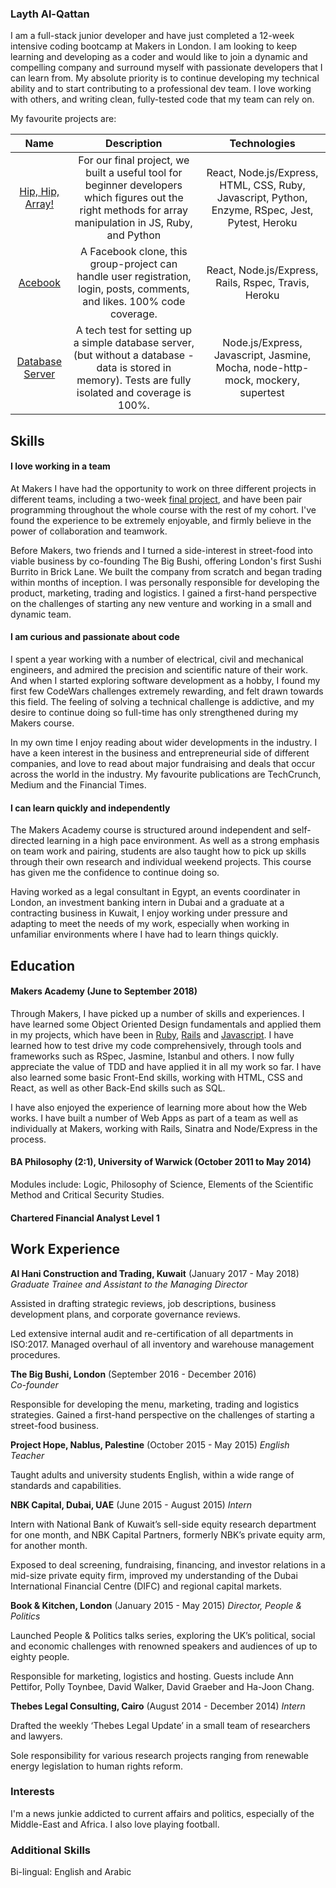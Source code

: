 ### Layth Al-Qattan

I am a full-stack junior developer and have just completed a 12-week intensive coding bootcamp at Makers in London. I am looking to keep learning and developing as a coder and would like to join a dynamic and compelling company and surround myself with passionate developers that I can learn from. My absolute priority is to continue developing my technical ability and to start contributing to a professional dev team. I love working with others, and writing clean, fully-tested code that my team can rely on. 

My favourite projects are:

|Name        |Description|Technologies|
|:------------:|:-----------:|:------------:|
|[Hip, Hip, Array!](https://github.com/laythq/array_of_sunshine)|For our final project, we built a useful tool for beginner developers which figures out the right methods for array manipulation in JS, Ruby, and Python|React, Node.js/Express, HTML, CSS, Ruby, Javascript, Python, Enzyme, RSpec, Jest, Pytest, Heroku|
|[Acebook](https://github.com/laythq/acebook-nice-team)|A Facebook clone, this group-project can handle user registration, login, posts, comments, and likes. 100% code coverage.|React, Node.js/Express, Rails, Rspec, Travis, Heroku|
|[Database Server](https://github.com/laythq/database-server-tech-test)| A tech test for setting up a simple database server, (but without a database - data is stored in memory). Tests are fully isolated and coverage is 100%.|Node.js/Express, Javascript, Jasmine, Mocha, node-http-mock, mockery, supertest|



## Skills

#### I love working in a team

At Makers I have had the opportunity to work on three different projects in different teams, including a two-week [final project](https://github.com/laythq/array_of_sunshine), and have been pair programming throughout the whole course with the rest of my cohort. I've found the experience to be extremely enjoyable, and firmly believe in the power of collaboration and teamwork. 

Before Makers, two friends and I turned a side-interest in street-food into viable business by co-founding The Big Bushi, offering London's first Sushi Burrito in Brick Lane. We built the company from scratch and began trading within months of inception. I was personally responsible for developing the product, marketing, trading and logistics. I gained a first-hand perspective on the challenges of starting any new venture and working in a small and dynamic team.

#### I am curious and passionate about code

I spent a year working with a number of electrical, civil and mechanical engineers, and admired the precision and scientific nature of their work. And when I started exploring software development as a hobby, I found my first few CodeWars challenges extremely rewarding, and felt drawn towards this field. The feeling of solving a technical challenge is addictive, and my desire to continue doing so full-time has only strengthened during my Makers course. 

In my own time I enjoy reading about wider developments in the industry. I have a keen interest in the business and entrepreneurial side of different companies, and love to read about major fundraising and deals that occur across the world in the industry. My favourite publications are TechCrunch, Medium and the Financial Times.

#### I can learn quickly and independently

The Makers Academy course is structured around independent and self-directed learning in a high pace environment. As well as a strong emphasis on team work and pairing, students are also taught how to pick up skills through their own research and individual weekend projects. This course has given me the confidence to continue doing so. 

Having worked as a legal consultant in Egypt, an events coordinater in London, an investment banking intern in Dubai and a graduate at a contracting business in Kuwait, I enjoy working under pressure and adapting to meet the needs of my work, especially when working in unfamiliar environments where I have had to learn things quickly. 

## Education

#### Makers Academy (June to September 2018)

Through Makers, I have picked up a number of skills and experiences. I have learned some Object Oriented Design fundamentals and applied them in my projects, which have been in [Ruby](https://github.com/laythq/MakersBnB), [Rails](https://github.com/laythq/acebook-nice-team) and [Javascript](https://github.com/laythq/NotesApp). I have learned how to test drive my code comprehensively, through tools and frameworks such as RSpec, Jasmine, Istanbul and others. I now fully appreciate the value of TDD and have applied it in all my work so far. I have also learned some basic Front-End skills, working with HTML, CSS and React, as well as other Back-End skills such as SQL. 

I have also enjoyed the experience of learning more about how the Web works. I have built a number of Web Apps as part of a team as well as individually at Makers, working with Rails, Sinatra and Node/Express in the process. 

#### BA Philosophy (2:1), University of Warwick (October 2011 to May 2014)

Modules include: Logic, Philosophy of Science, Elements of the Scientific Method and Critical Security Studies.

#### Chartered Financial Analyst Level 1

## Work Experience

**Al Hani Construction and Trading, Kuwait** (January 2017 - May 2018)    
*Graduate Trainee and Assistant to the Managing Director*

Assisted in drafting strategic reviews, job descriptions, business development plans, and corporate governance reviews.

Led extensive internal audit and re-certification of all departments in ISO:2017. Managed overhaul of all inventory and warehouse management procedures.

**The Big Bushi, London** (September 2016 - December 2016)   
*Co-founder*

Responsible for developing the menu, marketing, trading and logistics strategies. Gained a first-hand
perspective on the challenges of starting a street-food business.

**Project Hope, Nablus, Palestine** (October 2015 - May 2015)
*English Teacher*

Taught adults and university students English, within a wide range of standards and capabilities.

**NBK Capital, Dubai, UAE** (June 2015 - August 2015)
*Intern*

Intern with National Bank of Kuwait’s sell-side equity research department for one month, and NBK Capital Partners, formerly NBK’s private equity arm, for another month.

Exposed to deal screening, fundraising, financing, and investor relations in a mid-size private equity firm, improved my understanding of the Dubai International Financial Centre (DIFC) and regional capital markets.

**Book & Kitchen, London** (January 2015 - May 2015)
*Director, People & Politics*

Launched People & Politics talks series, exploring the UK’s political, social and economic challenges with renowned speakers and audiences of up to eighty people.

Responsible for marketing, logistics and hosting. Guests include Ann Pettifor, Polly Toynbee, David Walker, David Graeber and Ha-Joon Chang.

**Thebes Legal Consulting, Cairo** (August 2014 - December 2014)
*Intern*

Drafted the weekly ‘Thebes Legal Update’ in a small team of researchers and lawyers.

Sole responsibility for various research projects ranging from renewable energy legislation to human rights reform.

### Interests

I'm a news junkie addicted to current affairs and politics, especially of the Middle-East and Africa. I also love playing football. 

### Additional Skills

Bi-lingual: English and Arabic
